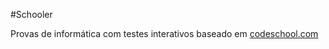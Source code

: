 #Schooler

Provas de informática com testes interativos baseado em [codeschool.com](http://www.codeschool.com)